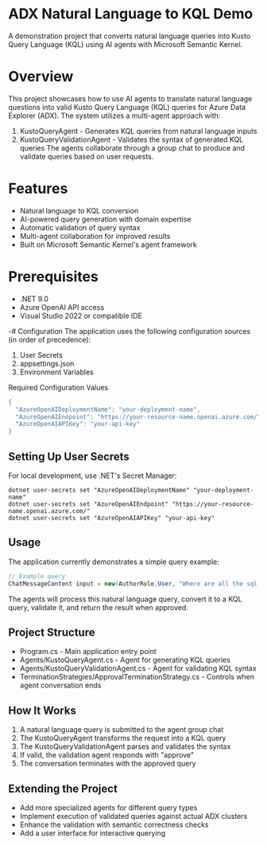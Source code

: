 # ADX Natural Language to KQL Demo
A demonstration project that converts natural language queries into Kusto Query Language (KQL) using AI agents with Microsoft Semantic Kernel.

# Overview
This project showcases how to use AI agents to translate natural language questions into valid Kusto Query Language (KQL) queries for Azure Data Explorer (ADX). The system utilizes a multi-agent approach with:
1.	KustoQueryAgent - Generates KQL queries from natural language inputs
2.	KustoQueryValidationAgent - Validates the syntax of generated KQL queries
The agents collaborate through a group chat to produce and validate queries based on user requests.

# Features
- Natural language to KQL conversion
- AI-powered query generation with domain expertise
- Automatic validation of query syntax
- Multi-agent collaboration for improved results
- Built on Microsoft Semantic Kernel's agent framework

# Prerequisites
- .NET 9.0
- Azure OpenAI API access
- Visual Studio 2022 or compatible IDE

-# Configuration
The application uses the following configuration sources (in order of precedence):
1. User Secrets
2. appsettings.json
3. Environment Variables

Required Configuration Values
```csharp
{
  "AzureOpenAIDeploymentName": "your-deployment-name",
  "AzureOpenAIEndpoint": "https://your-resource-name.openai.azure.com/",
  "AzureOpenAIAPIKey": "your-api-key"
}
```

## Setting Up User Secrets
For local development, use .NET's Secret Manager:
```
dotnet user-secrets set "AzureOpenAIDeploymentName" "your-deployment-name"
dotnet user-secrets set "AzureOpenAIEndpoint" "https://your-resource-name.openai.azure.com/"
dotnet user-secrets set "AzureOpenAIAPIKey" "your-api-key"
```

## Usage
The application currently demonstrates a simple query example:
```csharp
// Example query
ChatMessageContent input = new(AuthorRole.User, "Where are all the sql servers that have a cpu percentage over 2?");
```

The agents will process this natural language query, convert it to a KQL query, validate it, and return the result when approved.

## Project Structure
- Program.cs - Main application entry point
- Agents/KustoQueryAgent.cs - Agent for generating KQL queries
- Agents/KustoQueryValidationAgent.cs - Agent for validating KQL syntax
- TerminationStrategies/ApprovalTerminationStrategy.cs - Controls when agent conversation ends

## How It Works
1. A natural language query is submitted to the agent group chat
2. The KustoQueryAgent transforms the request into a KQL query
3. The KustoQueryValidationAgent parses and validates the syntax
4. If valid, the validation agent responds with "approve"
5. The conversation terminates with the approved query

## Extending the Project
- Add more specialized agents for different query types
- Implement execution of validated queries against actual ADX clusters
- Enhance the validation with semantic correctness checks
- Add a user interface for interactive querying
